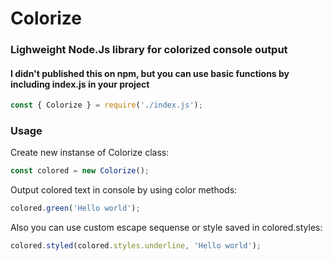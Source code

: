 # Colorize
### Lighweight Node.Js library for colorized console output
#### I didn't published this on npm, but you can use basic functions by including index.js in your project
```javascript
const { Colorize } = require('./index.js');
```
### Usage
Create new instanse of Colorize class: 
```javascript
const colored = new Colorize();
```
Output colored text in console by using color methods: 
```javascript
colored.green('Hello world');
```
Also you can use custom escape sequense or style saved in colored.styles: 
```javascript
colored.styled(colored.styles.underline, 'Hello world');
```
